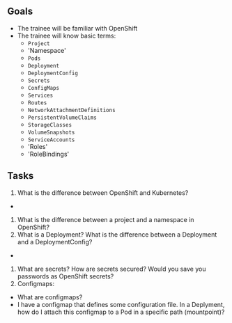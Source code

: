 ## Goals
- The trainee will be familiar with OpenShift
- The trainee will know basic terms:
  * `Project`
  * 'Namespace'
  * `Pods`
  * `Deployment`
  * `DeploymentConfig`
  * `Secrets`
  * `ConfigMaps`
  * `Services`
  * `Routes`
  * `NetworkAttachmentDefinitions`
  * `PersistentVolumeClaims`
  * `StorageClasses`
  * `VolumeSnapshots`
  * `ServiceAccounts`
  * 'Roles'
  * 'RoleBindings'

## Tasks
1. What is the difference between OpenShift and Kubernetes?
  * 
1. What is the difference between a project and a namespace in OpenShift?
1. What is a Deployment? What is the difference between a Deployment and a DeploymentConfig?
  * 
1. What are secrets? How are secrets secured? Would you save you passwords as OpenShift secrets?
1. Configmaps:
  * What are configmaps?
  * I have a configmap that defines some configuration file. In a Deplyment, how do I attach this configmap to a Pod in a specific path (mountpoint)?
